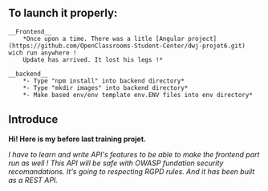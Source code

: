 ## To launch it properly:

	__Frontend__
		*Once upon a time. There was a litle [Angular project](https://github.com/OpenClassrooms-Student-Center/dwj-projet6.git) wich run anywhere !
		Update has arrived. It lost his legs !*

	__backend__
		*- Type "npm install" into backend directory*
		*- Type "mkdir images" into backend directory*
		*- Make based env/env template env.ENV files into env directory*

## Introduce

__Hi! Here is my before last training projet.__

*I have to learn and write API's features to be able to make the frontend part run as well ! 
This API will be safe with OWASP fundation security recomandations.
It's going to respecting RGPD rules.
And it has been built as a REST API.*
